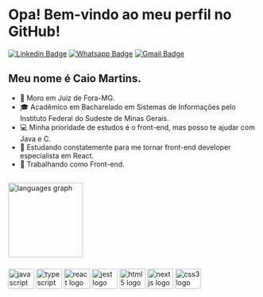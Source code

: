 # Opa! Bem-vindo ao meu perfil no GitHub!
[![Linkedin Badge](https://img.shields.io/badge/-LinkedIn-blue?style=for-the-badge&logo=Linkedin&logoColor=white)](https://www.linkedin.com/in/caio-martins-dias-2562b0201/)
[![Whatsapp Badge](https://img.shields.io/badge/-Whatsapp-4CA143?style=for-the-badge&labelColor=4CA143&logo=whatsapp&logoColor=white)](https://api.whatsapp.com/send?phone=+5532991201074&text=Olá!)
[![Gmail Badge](https://img.shields.io/badge/-Gmail-c14438?style=for-the-badge&logo=Gmail&logoColor=white&link=mailto:leu1607@gmail.com)](mailto:caiomartinsd98@gmail.com)
## Meu nome é Caio Martins.

* 📌 Moro em Juiz de Fora-MG.
* 🎓 Acadêmico em Bacharelado em Sistemas de Informações pelo Instituto Federal do Sudeste de Minas Gerais.
* 💻 Minha prioridade de estudos é o front-end, mas posso te ajudar com Java e C.
* 🎯 Estudando constatemente para me tornar front-end developer especialista em React.
* 💼 Trabalhando como Front-end.

##
<div align="left">
  
  <img src="https://github-readme-stats.vercel.app/api/top-langs?locale=en&hide_title=false&layout=compact&card_width=320&langs_count=5&theme=dracula&hide_border=false&username=CaioMartins98" height="150" alt="languages graph"  />
</div>

###

<div align="left">
  <img src="https://cdn.jsdelivr.net/gh/devicons/devicon/icons/javascript/javascript-original.svg" height="40" width="52" alt="javascript logo"  />
  <img src="https://cdn.jsdelivr.net/gh/devicons/devicon/icons/typescript/typescript-original.svg" height="40" width="52" alt="typescript logo"  />
  <img src="https://cdn.jsdelivr.net/gh/devicons/devicon/icons/react/react-original.svg" height="40" width="52" alt="react logo"  />
  <img src="https://cdn.jsdelivr.net/gh/devicons/devicon/icons/jest/jest-plain.svg" height="40" width="52" alt="jest logo"  />
  <img src="https://cdn.jsdelivr.net/gh/devicons/devicon/icons/html5/html5-original.svg" height="40" width="52" alt="html5 logo"  />
  <img src="https://cdn.jsdelivr.net/gh/devicons/devicon/icons/nextjs/nextjs-original.svg" height="40" width="52" alt="nextjs logo"  />
  <img src="https://cdn.jsdelivr.net/gh/devicons/devicon/icons/css3/css3-original.svg" height="40" width="52" alt="css3 logo"  />
</div>

###
